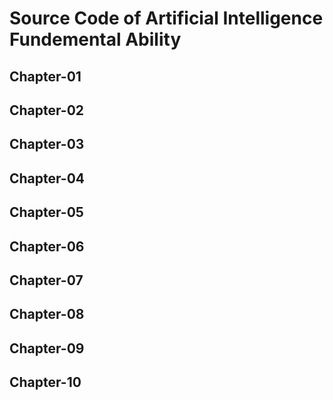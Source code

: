 # Source Code of Artificial Intelligence Fundemental Ability

## Chapter-01
## Chapter-02
## Chapter-03
## Chapter-04
## Chapter-05
## Chapter-06
## Chapter-07
## Chapter-08
## Chapter-09
## Chapter-10


